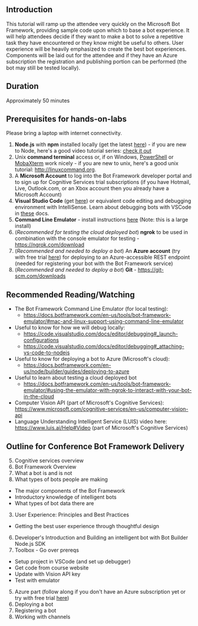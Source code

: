 ## Introduction

This tutorial will ramp up the attendee very quickly on the Microsoft Bot Framework, providing sample code upon which to base a bot experience.  It will help attendees decide if they want to make a bot to solve a repetitive task they have encountered or they know might be useful to others.  User experience will be heavily emphasized to create the best bot experiences.  Components will be laid out for the attendee and if they have an Azure subscription the registration and publishing portion can be performed (the bot may still be tested locally).

## Duration

Approximately 50 minutes

## Prerequisites for hands-on-labs

Please bring a laptop with internet connectivity.

1. **Node.js** with **npm** installed locally (get the latest [here](https://nodejs.org/en/download/)) - if you are new to Node, here's a good video tutorial series: [check it out](https://www.youtube.com/playlist?list=PL6gx4Cwl9DGBMdkKFn3HasZnnAqVjzHn_)
2. Unix **command terminal** access or, if on Windows, [PowerShell](https://github.com/PowerShell/PowerShell#get-powershell) or [MobaXterm](http://mobaxterm.mobatek.net/) work nicely - if you are new to unix, here's a good unix tutorial: http://linuxcommand.org.
3. A **Microsoft Account** to log into the Bot Framework developer portal and to sign up for Cognitive Services trial subscriptions (if you have Hotmail, Live, Outlook.com, or an Xbox account then you already have a Microsoft Account)
4. **Visual Studio Code** (get [here](https://code.visualstudio.com/download)) or equivalent code editing and debugging environment with IntelliSense.  Learn about debugging bots with VSCode in [these](https://docs.botframework.com/en-us/node/builder/guides/debug-locally-with-vscode/) docs.
5. **Command Line Emulator** - install instructions [here](https://docs.botframework.com/en-us/tools/bot-framework-emulator/#mac-and-linux-support-using-command-line-emulator) (Note:  this is a large install)
6. (*Recommended for testing the cloud deployed bot*) **ngrok** to be used in combination with the console emulator for testing - https://ngrok.com/download
7. (*Recommended and needed to deploy a bot*) An **Azure account** (try with free trial [here](https://azure.microsoft.com/en-us/free/)) for deploying to an Azure-accessible REST endpoint (needed for registering your bot with the Bot Framework service)
8.  (*Recommended and needed to deploy a bot*) **Git** - https://git-scm.com/downloads


## Recommended Reading/Watching

* The Bot Framework Command Line Emulator (for local testing):
  - https://docs.botframework.com/en-us/tools/bot-framework-emulator/#mac-and-linux-support-using-command-line-emulator
* Useful to know for how we will debug locally:
  - https://code.visualstudio.com/docs/editor/debugging#_launch-configurations
  - https://code.visualstudio.com/docs/editor/debugging#_attaching-vs-code-to-nodejs
* Useful to know for deploying a bot to Azure (Microsoft's cloud):
  - https://docs.botframework.com/en-us/node/builder/guides/deploying-to-azure
* Useful to learn about testing a cloud deployed bot
  - https://docs.botframework.com/en-us/tools/bot-framework-emulator/#using-the-emulator-with-ngrok-to-interact-with-your-bot-in-the-cloud
* Computer Vision API (part of Microsoft's Cognitive Services):  https://www.microsoft.com/cognitive-services/en-us/computer-vision-api
* Language Understanding Intelligent Service (LUIS) video here:  https://www.luis.ai/Help#Video (part of Microsoft's Cognitive Services)

## Outline for Conference Bot Framework Delivery

5.  Cognitive services overview
1. Bot Framework Overview
  1. What a bot is and is not
  1. What types of bots people are making
  * The major components of the Bot Framework
  * Introductory knowledge of intelligent bots
  * What types of bot data there are
3. User Experience:  Principles and Best Practices
  * Getting the best user experience through thoughtful design
6.  Developer's Introduction and Building an intelligent bot with Bot Builder Node.js SDK
  1. Toolbox - Go over prereqs
  * Setup project in VSCode (and set up debugger)
  * Get code from course website
  * Update with Vision API key
  * Test with emulator
5. Azure part (follow along if you don't have an Azure subscription yet or try with free trial [here](https://azure.microsoft.com/en-us/free/))
  4. Deploying a bot
  5. Registering a bot
  7. Working with channels